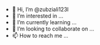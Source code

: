 - 👋 Hi, I’m @zubziali123l
- 👀 I’m interested in ...
- 🌱 I’m currently learning ...
- 💞️ I’m looking to collaborate on ...
- 📫 How to reach me ...

<!---
zubziali123l/zubziali123l is a ✨ special ✨ repository because its `README.md` (this file) appears on your GitHub profile.
You can click the Preview link to take a look at your changes.
--->
